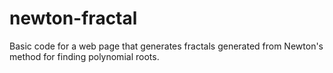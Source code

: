 # newton-fractal
Basic code for a web page that generates fractals generated from Newton's method for finding polynomial roots.
